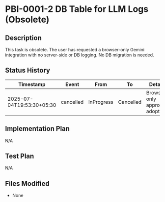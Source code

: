# PBI-0001-2 DB Table for LLM Logs (Obsolete)

## Description
This task is obsolete. The user has requested a browser-only Gemini integration with no server-side or DB logging. No DB migration is needed.

## Status History
| Timestamp | Event | From | To | Details | User |
|-----------|-------|------|----|---------|------|
| 2025-07-04T19:53:30+05:30 | cancelled | InProgress | Cancelled | Browser-only approach adopted | AI_Agent |

## Implementation Plan
N/A

## Test Plan
N/A

## Files Modified
- None
